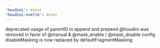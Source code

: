 ```yaml
---
'houdini': minor
'houdini-svelte': minor
---
```


deprecated usage of parentID in append and prepend
@houdini was removed in favor of @manual & @mask_enable / @mask_disable
config disableMasking is now replaced by defaultFragmentMasking
